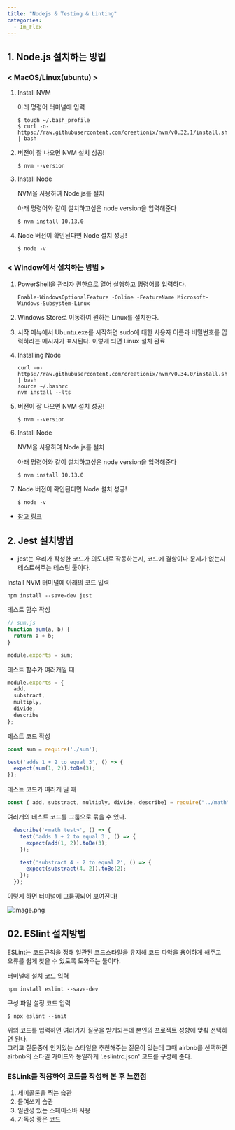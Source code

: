 ```yaml
---
title: "Nodejs & Testing & Linting"
categories:
  - Im_Flex
---
```


## 1. Node.js 설치하는 방법 

### < MacOS/Linux(ubuntu) >

1. Install NVM  

    아래 명령어 터미널에 입력

    ```
    $ touch ~/.bash_profile 
    $ curl -o- https://raw.githubusercontent.com/creationix/nvm/v0.32.1/install.sh | bash
    ```

2. 버전이 잘 나오면 NVM 설치 성공!

    ```
    $ nvm --version
    ```

3. Install Node

    NVM을 사용하여 Node.js를 설치  

    아래 명령어와 같이 설치하고싶은 node version을 입력해준다

    ```
    $ nvm install 10.13.0
    ```

4. Node 버전이 확인된다면 Node 설치 성공!

    ```
    $ node -v
    ```

### < Window에서 설치하는 방법 >

1. PowerShell을 관리자 권한으로 열어 실행하고 명령어를 입력하다.

    ```
    Enable-WindowsOptionalFeature -Online -FeatureName Microsoft-Windows-Subsystem-Linux
    ```

2. Windows Store로 이동하여 원하는 Linux를 설치한다.

3. 시작 메뉴에서 Ubuntu.exe를 시작하면 sudo에 대한 사용자 이름과 비밀번호를 입력하라는 메시지가 표시된다. 이렇게 되면 Linux 설치 완료

4. Installing Node

    ```
    curl -o- https://raw.githubusercontent.com/creationix/nvm/v0.34.0/install.sh | bash
    source ~/.bashrc
    nvm install --lts
    ```
5. 버전이 잘 나오면 NVM 설치 성공!

    ```
    $ nvm --version
    ```

6. Install Node

    NVM을 사용하여 Node.js를 설치  

    아래 명령어와 같이 설치하고싶은 node version을 입력해준다

    ```
    $ nvm install 10.13.0
    ```

7. Node 버전이 확인된다면 Node 설치 성공!

    ```
    $ node -v
    ```
    
- [참고 링크](https://daverupert.com/2018/04/developing-on-windows-with-wsl-and-visual-studio-code/)


## 2. Jest 설치방법
- jest는 우리가 작성한 코드가 의도대로 작동하는지, 코드에 결함이나 문제가 없는지 테스트해주는 테스팅 툴이다.

Install NVM 터미널에 아래의 코드 입력

```
npm install --save-dev jest
```

테스트 함수 작성

```js
// sum.js
function sum(a, b) {
  return a + b;
}

module.exports = sum;
```

테스트 함수가 여러개일 때

```js
module.exports = {
  add,
  substract,
  multiply,
  divide,
  describe
};
```

테스트 코드 작성

```js
const sum = require('./sum');

test('adds 1 + 2 to equal 3', () => {
  expect(sum(1, 2)).toBe(3);
});
```

테스트 코드가 여러개 일 때

```js
const { add, substract, multiply, divide, describe} = require("../math");
```
  
여러개의 테스트 코드를 그룹으로 묶을 수 있다.

```js
  describe('<math test>', () => {
    test('adds 1 + 2 to equal 3', () => {
      expect(add(1, 2)).toBe(3);
    });

    test('substract 4 - 2 to equal 2', () => {
      expect(substract(4, 2)).toBe(2);
    });
  });
```

이렇게 하면 터미널에 그룹핑되어 보여진다!  

![image.png](https://images.velog.io/post-images/yhe228/10378120-13db-11ea-8094-63df714e4217/image.png)


## 02. ESlint 설치방법

ESLint는 코드규칙을 정해 일관된 코드스타일을 유지해 코드 파악을 용이하게 해주고 오류를 쉽게 찾을 수 있도록 도와주는 툴이다.

터미널에 설치 코드 입력

```
npm install eslint --save-dev
```

구성 파일 설정 코드 입력

```
$ npx eslint --init
```
  
위의 코드를 입력하면 여러가지 질문을 받게되는데 본인의 프로젝트 성향에 맞춰 선택하면 된다.  
그리고 질문중에 인기있는 스타일을 추천해주는 질문이 있는데 그때 airbnb를 선택하면 airbnb의 스타일 가이드와 동일하게 '.eslintrc.json' 코드를 구성해 준다.

### ESLink를 적용하여 코드를 작성해 본 후 느낀점

1. 세미콜론을 찍는 습관
2. 들여쓰기 습관
3. 일관성 있는 스페이스바 사용
4. 가독성 좋은 코드



 



